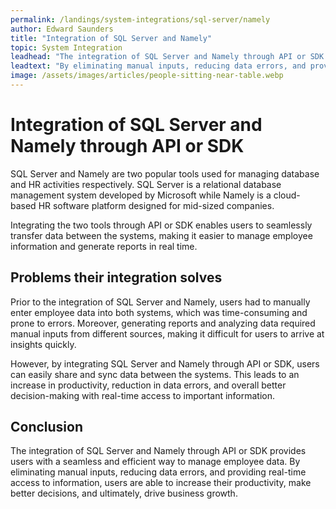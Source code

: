 ```yaml
---
permalink: /landings/system-integrations/sql-server/namely
author: Edward Saunders
title: "Integration of SQL Server and Namely"
topic: System Integration
leadhead: "The integration of SQL Server and Namely through API or SDK provides users with a seamless and efficient way to manage employee data"
leadtext: "By eliminating manual inputs, reducing data errors, and providing real-time access to information, users are able to increase their productivity, make better decisions, and ultimately, drive business growth."
image: /assets/images/articles/people-sitting-near-table.webp
---
```

<div class="arttext">	<h1>Integration of SQL Server and Namely through API or SDK</h1>
	<p>SQL Server and Namely are two popular tools used for managing database and HR activities respectively. SQL Server is a relational database management system developed by Microsoft while Namely is a cloud-based HR software platform designed for mid-sized companies.</p>
	<p>Integrating the two tools through API or SDK enables users to seamlessly transfer data between the systems, making it easier to manage employee information and generate reports in real time.</p>
	<h2>Problems their integration solves</h2>
	<p>Prior to the integration of SQL Server and Namely, users had to manually enter employee data into both systems, which was time-consuming and prone to errors. Moreover, generating reports and analyzing data required manual inputs from different sources, making it difficult for users to arrive at insights quickly.</p>
	<p>However, by integrating SQL Server and Namely through API or SDK, users can easily share and sync data between the systems. This leads to an increase in productivity, reduction in data errors, and overall better decision-making with real-time access to important information.</p>
	<h2>Conclusion</h2>
	<p>The integration of SQL Server and Namely through API or SDK provides users with a seamless and efficient way to manage employee data. By eliminating manual inputs, reducing data errors, and providing real-time access to information, users are able to increase their productivity, make better decisions, and ultimately, drive business growth.</p>
</div>
